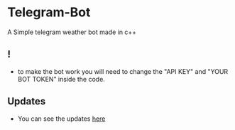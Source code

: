 # Telegram-Bot
A Simple telegram weather bot made in c++

## !

- to make the bot work you will need to change the "API KEY" and "YOUR BOT TOKEN" inside the code.

## Updates

- You can see the updates [here](https://github.com/Mr-Zanzibar/Telegram-Bot/blob/main/update.md)

